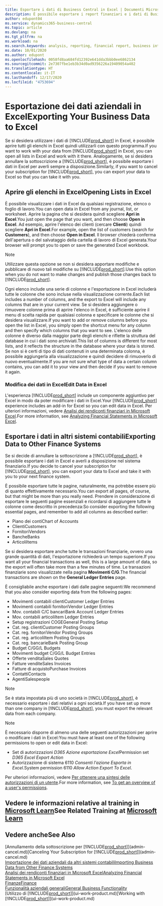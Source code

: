 ```yaml
---
title: Esportare i dati di Business Central in Excel | Documenti Microsoft
description: È possibile esportare i report finanziari e i dati di Business Intelligence da Business Central in Excel o aprire i dati di Business Central in Excel.
author: edupont04
ms.service: dynamics365-business-central
ms.topic: article
ms.devlang: na
ms.tgt_pltfrm: na
ms.workload: na
ms.search.keywords: analysis, reporting, financial report, business intelligence, BI, Excel
ms.date: 10/01/2020
ms.author: edupont
ms.openlocfilehash: 0058fd8aa684fd12392e641dda3bbb0ee6862134
ms.sourcegitcommit: 2e7307fbe1eb3b34d0ad9356226a19409054a402
ms.translationtype: HT
ms.contentlocale: it-IT
ms.lasthandoff: 12/17/2020
ms.locfileid: "4753694"
---
```

# <a name="exporting-your-business-data-to-excel"></a><span data-ttu-id="42915-103">Esportazione dei dati aziendali in Excel</span><span class="sxs-lookup"><span data-stu-id="42915-103">Exporting Your Business Data to Excel</span></span>
<span data-ttu-id="42915-104">Se si desidera utilizzare i dati di [!INCLUDE[prod_short](includes/prod_short.md)] in Excel, è possibile aprire tutti gli elenchi in Excel quindi utilizzarli con questo programma.</span><span class="sxs-lookup"><span data-stu-id="42915-104">If you want to work with your data from [!INCLUDE[prod_short](includes/prod_short.md)] in Excel, you can open all lists in Excel and work with it there.</span></span> <span data-ttu-id="42915-105">Analogamente, se si desidera annullare la sottoscrizione a [!INCLUDE[prod_short](includes/prod_short.md)], è possibile esportare i dati in Excel per averli sempre a disposizione.</span><span class="sxs-lookup"><span data-stu-id="42915-105">Similarly, if you want to cancel your subscription for [!INCLUDE[prod_short](includes/prod_short.md)], you can export your data to Excel so that you can take it with you.</span></span>

## <a name="opening-lists-in-excel"></a><span data-ttu-id="42915-106">Aprire gli elenchi in Excel</span><span class="sxs-lookup"><span data-stu-id="42915-106">Opening Lists in Excel</span></span>
<span data-ttu-id="42915-107">È possibile visualizzare i dati in Excel da qualsiasi registrazione, elenco o foglio di lavoro.</span><span class="sxs-lookup"><span data-stu-id="42915-107">You can open data in Excel from any journal, list, or worksheet.</span></span> <span data-ttu-id="42915-108">Aprire la pagina che si desidera quindi scegliere **Apri in Excel**.</span><span class="sxs-lookup"><span data-stu-id="42915-108">You just open the page that you want, and then choose **Open in Excel**.</span></span> <span data-ttu-id="42915-109">Ad esempio, aprire l'elenco dei clienti (cercare **Clienti**) quindi scegliere **Apri in Excel**.</span><span class="sxs-lookup"><span data-stu-id="42915-109">For example, open the list of customers (search for **Customers**), and then choose **Open in Excel**.</span></span> <span data-ttu-id="42915-110">Il browser chiederà conferma dell'apertura o del salvataggio della cartella di lavoro di Excel generata.</span><span class="sxs-lookup"><span data-stu-id="42915-110">Your browser will prompt you to open or save the generated Excel workbook.</span></span>  

> [!NOTE]
> <span data-ttu-id="42915-111">Utilizzare questa opzione se non si desidera apportare modifiche e pubblicare di nuovo tali modifiche su [!INCLUDE[prod_short](includes/prod_short.md)].</span><span class="sxs-lookup"><span data-stu-id="42915-111">Use this option when you do not want to make changes and publish those changes back to [!INCLUDE[prod_short](includes/prod_short.md)].</span></span>  

<span data-ttu-id="42915-112">Ogni elenco include una serie di colonne e l'esportazione in Excel includerà tutte le colonne che sono incluse nella visualizzazione corrente.</span><span class="sxs-lookup"><span data-stu-id="42915-112">Each list includes a number of columns, and the export to Excel will include any columns that are in your current view.</span></span> <span data-ttu-id="42915-113">Se si desidera aggiungere o rimuovere colonne prima di aprire l'elenco in Excel, è sufficiente aprire il menu di scelta rapida per qualsiasi colonna e specificare le colonne che si desidera visualizzare.</span><span class="sxs-lookup"><span data-stu-id="42915-113">If you want to add or remove columns before you open the list in Excel, you simply open the shortcut menu for any column and then specify which columns that you want to see.</span></span> <span data-ttu-id="42915-114">L'elenco delle colonne è diverso dalla maggior parte degli elenchi e riflette la struttura del database in cui i dati sono archiviati.</span><span class="sxs-lookup"><span data-stu-id="42915-114">This list of columns is different for most lists, and it reflects the structure in the database where your data is stored.</span></span> <span data-ttu-id="42915-115">Se non si è certi di tipo di dati contenuti in una determinata colonna, è possibile aggiungerla alla visualizzazione e quindi decidere di rimuoverlo di nuovo eventualmente.</span><span class="sxs-lookup"><span data-stu-id="42915-115">If you are not sure what type of data a certain column contains, you can add it to your view and then decide if you want to remove it again.</span></span>  

### <a name="edit-data-in-excel"></a><span data-ttu-id="42915-116">Modifica dei dati in Excel</span><span class="sxs-lookup"><span data-stu-id="42915-116">Edit Data in Excel</span></span>
<span data-ttu-id="42915-117">L'esperienza [!INCLUDE[prod_short](includes/prod_short.md)] include un componente aggiuntivo per Excel in modo da poter modificare i dati in Excel.</span><span class="sxs-lookup"><span data-stu-id="42915-117">Your [!INCLUDE[prod_short](includes/prod_short.md)] experience includes an add-in for Excel so you can edit data in Excel.</span></span> <span data-ttu-id="42915-118">Per ulteriori informazioni, vedere [Analisi dei rendiconti finanziari in Microsoft Excel](finance-analyze-excel.md).</span><span class="sxs-lookup"><span data-stu-id="42915-118">For more information, see [Analyzing Financial Statements in Microsoft Excel](finance-analyze-excel.md).</span></span>  

## <a name="exporting-data-to-other-finance-systems"></a><span data-ttu-id="42915-119">Esportare i dati in altri sistemi contabili</span><span class="sxs-lookup"><span data-stu-id="42915-119">Exporting Data to Other Finance Systems</span></span>
<span data-ttu-id="42915-120">Se si decide di annullare la sottoscrizione a [!INCLUDE[prod_short](includes/prod_short.md)], è possibile esportare i dati in Excel e averli a disposizione nel sistema finanziario.</span><span class="sxs-lookup"><span data-stu-id="42915-120">If you decide to cancel your subscription for [!INCLUDE[prod_short](includes/prod_short.md)], you can export your data to Excel and take it with you to your next finance system.</span></span>  

<span data-ttu-id="42915-121">È possibile esportare tutte le pagine, naturalmente, ma potrebbe essere più di quanto effettivamente necessario.</span><span class="sxs-lookup"><span data-stu-id="42915-121">You can export all pages, of course, but that might be more than you really need.</span></span> <span data-ttu-id="42915-122">Prendere in considerazione di esportare le seguenti pagine essenziali e ricordarsi di aggiungere tutte le colonne come descritto in precedenza:</span><span class="sxs-lookup"><span data-stu-id="42915-122">So consider exporting the following essential pages, and remember to add all columns as described earlier:</span></span>  

* <span data-ttu-id="42915-123">Piano dei conti</span><span class="sxs-lookup"><span data-stu-id="42915-123">Chart of Accounts</span></span>  
* <span data-ttu-id="42915-124">Clienti</span><span class="sxs-lookup"><span data-stu-id="42915-124">Customers</span></span>  
* <span data-ttu-id="42915-125">Fornitori</span><span class="sxs-lookup"><span data-stu-id="42915-125">Vendors</span></span>  
* <span data-ttu-id="42915-126">Banche</span><span class="sxs-lookup"><span data-stu-id="42915-126">Banks</span></span>  
* <span data-ttu-id="42915-127">Articoli</span><span class="sxs-lookup"><span data-stu-id="42915-127">Items</span></span>  

<span data-ttu-id="42915-128">Se si desidera esportare anche tutte le transazioni finanziarie, ovvero una grande quantità di dati, l'esportazione richiederà un tempo superiore.</span><span class="sxs-lookup"><span data-stu-id="42915-128">If you want all your financial transactions as well, this is a large amount of data, so the export will often take more than a few minutes of time.</span></span> <span data-ttu-id="42915-129">Le transazioni finanziarie sono visualizzate nella pagina **Movimenti C/G**.</span><span class="sxs-lookup"><span data-stu-id="42915-129">The financial transactions are shown on the **General Ledger Entries** page.</span></span>  

<span data-ttu-id="42915-130">È consigliabile anche esportare i dati dalle pagine seguenti:</span><span class="sxs-lookup"><span data-stu-id="42915-130">We recommend that you also consider exporting data from the following pages:</span></span>  

* <span data-ttu-id="42915-131">Movimenti contabili clienti</span><span class="sxs-lookup"><span data-stu-id="42915-131">Customer Ledger Entries</span></span>  
* <span data-ttu-id="42915-132">Movimenti contabili fornitori</span><span class="sxs-lookup"><span data-stu-id="42915-132">Vendor Ledger Entries</span></span>  
* <span data-ttu-id="42915-133">Mov. contabili C/C bancari</span><span class="sxs-lookup"><span data-stu-id="42915-133">Bank Account Ledger Entries</span></span>  
* <span data-ttu-id="42915-134">Mov. contabili articoli</span><span class="sxs-lookup"><span data-stu-id="42915-134">Item Ledger Entries</span></span>  
* <span data-ttu-id="42915-135">Setup registrazioni COGE</span><span class="sxs-lookup"><span data-stu-id="42915-135">General Posting Setup</span></span>  
* <span data-ttu-id="42915-136">Cat. reg. clienti</span><span class="sxs-lookup"><span data-stu-id="42915-136">Customer Posting Groups</span></span>  
* <span data-ttu-id="42915-137">Cat. reg. fornitori</span><span class="sxs-lookup"><span data-stu-id="42915-137">Vendor Posting Groups</span></span>  
* <span data-ttu-id="42915-138">Cat. reg. articoli</span><span class="sxs-lookup"><span data-stu-id="42915-138">Item Posting Groups</span></span>  
* <span data-ttu-id="42915-139">Cat. reg. bancarie</span><span class="sxs-lookup"><span data-stu-id="42915-139">Bank Posting Group</span></span>  
* <span data-ttu-id="42915-140">Budget C/G</span><span class="sxs-lookup"><span data-stu-id="42915-140">G/L Budgets</span></span>  
* <span data-ttu-id="42915-141">Movimenti budget C/G</span><span class="sxs-lookup"><span data-stu-id="42915-141">G/L Budget Entries</span></span>  
* <span data-ttu-id="42915-142">Offerte vendita</span><span class="sxs-lookup"><span data-stu-id="42915-142">Sales Quotes</span></span>  
* <span data-ttu-id="42915-143">Fatture vendite</span><span class="sxs-lookup"><span data-stu-id="42915-143">Sales Invoices</span></span>  
* <span data-ttu-id="42915-144">Fatture di acquisto</span><span class="sxs-lookup"><span data-stu-id="42915-144">Purchase Invoices</span></span>  
* <span data-ttu-id="42915-145">Contatti</span><span class="sxs-lookup"><span data-stu-id="42915-145">Contacts</span></span>  
* <span data-ttu-id="42915-146">Agenti</span><span class="sxs-lookup"><span data-stu-id="42915-146">Salespeople</span></span>  

> [!NOTE]  
> <span data-ttu-id="42915-147">Se è stata impostata più di uno società in [!INCLUDE[prod_short](includes/prod_short.md)], è necessario esportare i dati relativi a ogni società.</span><span class="sxs-lookup"><span data-stu-id="42915-147">If you have set up more than one company in [!INCLUDE[prod_short](includes/prod_short.md)], you must export the relevant data from each company.</span></span>

> [!NOTE]
> <span data-ttu-id="42915-148">È necessario disporre di almeno una delle seguenti autorizzazioni per aprire o modificare i dati in Excel:</span><span class="sxs-lookup"><span data-stu-id="42915-148">You must have at least one of the following permissions to open or edit data in Excel:</span></span>
>    - <span data-ttu-id="42915-149">Set di autorizzazioni *D365 Azione esportazione Excel*</span><span class="sxs-lookup"><span data-stu-id="42915-149">Permission set *D365 Excel Export Action*</span></span>  
>    - <span data-ttu-id="42915-150">Autorizzazione di sistema 6110 *Consenti l'azione Esporta in Excel*.</span><span class="sxs-lookup"><span data-stu-id="42915-150">System permission 6110 *Allow Action Export To Excel*.</span></span>  

<span data-ttu-id="42915-151">Per ulteriori informazioni, vedere [Per ottenere una sintesi delle autorizzazioni di un utente](ui-define-granular-permissions.md#to-get-an-overview-of-a-users-permissions).</span><span class="sxs-lookup"><span data-stu-id="42915-151">For more information, see [To get an overview of a user's permissions](ui-define-granular-permissions.md#to-get-an-overview-of-a-users-permissions).</span></span>

## <a name="see-related-training-at-microsoft-learn"></a><span data-ttu-id="42915-152">Vedere le informazioni relative al training in [Microsoft Learn](/learn/modules/configure-powerbi-excel-dynamics-365-business-central/index)</span><span class="sxs-lookup"><span data-stu-id="42915-152">See Related Training at [Microsoft Learn](/learn/modules/configure-powerbi-excel-dynamics-365-business-central/index)</span></span>

## <a name="see-also"></a><span data-ttu-id="42915-153">Vedere anche</span><span class="sxs-lookup"><span data-stu-id="42915-153">See Also</span></span>
<span data-ttu-id="42915-154">[Annullamento della sottoscrizione per [!INCLUDE[prod_short](includes/prod_short.md)]](admin-cancel.md)</span><span class="sxs-lookup"><span data-stu-id="42915-154">[Canceling Your Subscription for [!INCLUDE[prod_short](includes/prod_short.md)]](admin-cancel.md)</span></span>  
[<span data-ttu-id="42915-155">Importazione dei dati aziendali da altri sistemi contabili</span><span class="sxs-lookup"><span data-stu-id="42915-155">Importing Business Data from Other Finance Systems</span></span>](across-import-data-configuration-packages.md)  
[<span data-ttu-id="42915-156">Analisi dei rendiconti finanziari in Microsoft Excel</span><span class="sxs-lookup"><span data-stu-id="42915-156">Analyzing Financial Statements in Microsoft Excel</span></span>](finance-analyze-excel.md)  
[<span data-ttu-id="42915-157">Finanze</span><span class="sxs-lookup"><span data-stu-id="42915-157">Finance</span></span>](finance.md)  
[<span data-ttu-id="42915-158">Funzionalità aziendali generali</span><span class="sxs-lookup"><span data-stu-id="42915-158">General Business Functionality</span></span>](ui-across-business-areas.md)  
<span data-ttu-id="42915-159">[Utilizzo di [!INCLUDE[prod_short](includes/prod_short.md)]](ui-work-product.md)</span><span class="sxs-lookup"><span data-stu-id="42915-159">[Working with [!INCLUDE[prod_short](includes/prod_short.md)]](ui-work-product.md)</span></span>  
